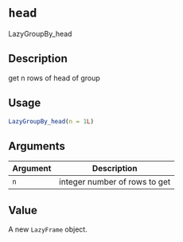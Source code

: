 # `head`

LazyGroupBy\_head

## Description

get n rows of head of group

## Usage

```r
LazyGroupBy_head(n = 1L)
```

## Arguments

| Argument | Description                   | 
| -------- | ----------------------------- |
| `n`         | integer number of rows to get | 

## Value

A new `LazyFrame` object.


